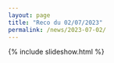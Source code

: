 ```yaml
---
layout: page
title: "Reco du 02/07/2023"
permalink: /news/2023-07-02/
---
```

{% include slideshow.html %}